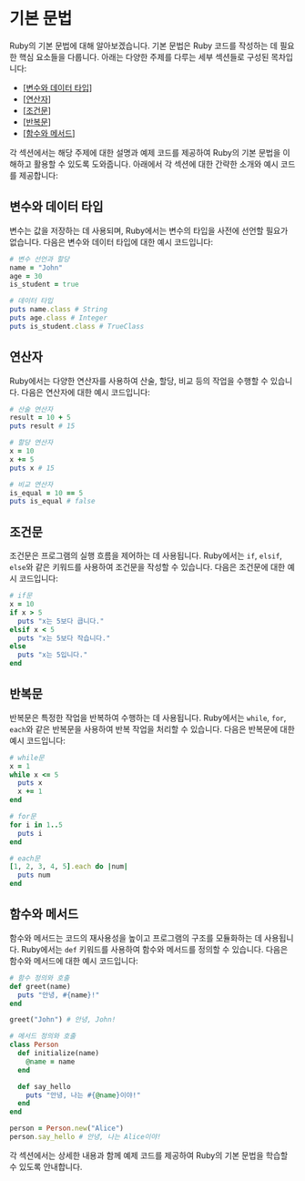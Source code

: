 # 기본 문법

Ruby의 기본 문법에 대해 알아보겠습니다. 기본 문법은 Ruby 코드를 작성하는 데 필요한 핵심 요소들을 다룹니다. 아래는 다양한 주제를 다루는 세부 섹션들로 구성된 목차입니다:

- [[변수와 데이터 타입]](basic-syntax.md#변수와-데이터-타입)
- [[연산자]](basic-syntax.md#연산자)
- [[조건문]](basic-syntax.md#조건문)
- [[반복문]](basic-syntax.md#반복문)
- [[함수와 메서드]](basic-syntax.md#함수와-메서드)

각 섹션에서는 해당 주제에 대한 설명과 예제 코드를 제공하여 Ruby의 기본 문법을 이해하고 활용할 수 있도록 도와줍니다. 아래에서 각 섹션에 대한 간략한 소개와 예시 코드를 제공합니다:

## 변수와 데이터 타입

변수는 값을 저장하는 데 사용되며, Ruby에서는 변수의 타입을 사전에 선언할 필요가 없습니다. 다음은 변수와 데이터 타입에 대한 예시 코드입니다:

```ruby
# 변수 선언과 할당
name = "John"
age = 30
is_student = true

# 데이터 타입
puts name.class # String
puts age.class # Integer
puts is_student.class # TrueClass
```

## 연산자

Ruby에서는 다양한 연산자를 사용하여 산술, 할당, 비교 등의 작업을 수행할 수 있습니다. 다음은 연산자에 대한 예시 코드입니다:

```ruby
# 산술 연산자
result = 10 + 5
puts result # 15

# 할당 연산자
x = 10
x += 5
puts x # 15

# 비교 연산자
is_equal = 10 == 5
puts is_equal # false
```

## 조건문

조건문은 프로그램의 실행 흐름을 제어하는 데 사용됩니다. Ruby에서는 `if`, `elsif`, `else`와 같은 키워드를 사용하여 조건문을 작성할 수 있습니다. 다음은 조건문에 대한 예시 코드입니다:

```ruby
# if문
x = 10
if x > 5
  puts "x는 5보다 큽니다."
elsif x < 5
  puts "x는 5보다 작습니다."
else
  puts "x는 5입니다."
end
```

## 반복문

반복문은 특정한 작업을 반복하여 수행하는 데 사용됩니다. Ruby에서는 `while`, `for`, `each`와 같은 반복문을 사용하여 반복 작업을 처리할 수 있습니다. 다음은 반복문에 대한 예시 코드입니다:

```ruby
# while문
x = 1
while x <= 5
  puts x
  x += 1
end

# for문
for i in 1..5
  puts i
end

# each문
[1, 2, 3, 4, 5].each do |num|
  puts num
end
```

## 함수와 메서드

함수와 메서드는 코드의 재사용성을 높이고 프로그램의 구조를 모듈화하는 데 사용됩니다. Ruby에서는 `def` 키워드를 사용하여 함수와 메서드를 정의할 수 있습니다. 다음은 함수와 메서드에 대한 예시 코드입니다:

```ruby
# 함수 정의와 호출
def greet(name)
  puts "안녕, #{name}!"
end

greet("John") # 안녕, John!

# 메서드 정의와 호출
class Person
  def initialize(name)
    @name = name
  end

  def say_hello
    puts "안녕, 나는 #{@name}이야!"
  end
end

person = Person.new("Alice")
person.say_hello # 안녕, 나는 Alice이야!
```

각 섹션에서는 상세한 내용과 함께 예제 코드를 제공하여 Ruby의 기본 문법을 학습할 수 있도록 안내합니다.